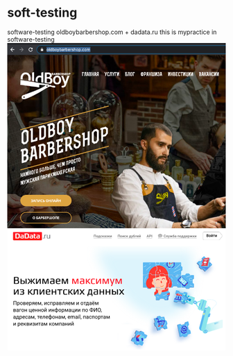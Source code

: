 # soft-testing
software-testing oldboybarbershop.com + dadata.ru
this is mypractice in software-testing
<img src="barbershop.png">
<img src="dadata.png">
